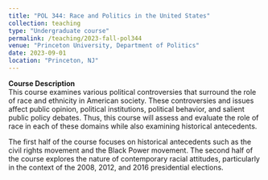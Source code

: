```yaml
---
title: "POL 344: Race and Politics in the United States"
collection: teaching
type: "Undergraduate course"
permalink: /teaching/2023-fall-pol344
venue: "Princeton University, Department of Politics"
date: 2023-09-01
location: "Princeton, NJ"
---
```


**Course Description**  
This course examines various political controversies that surround the role of race and ethnicity in American society. These controversies and issues affect public opinion, political institutions, political behavior, and salient public policy debates. Thus, this course will assess and evaluate the role of race in each of these domains while also examining historical antecedents.  

The first half of the course focuses on historical antecedents such as the civil rights movement and the Black Power movement. The second half of the course explores the nature of contemporary racial attitudes, particularly in the context of the 2008, 2012, and 2016 presidential elections.
